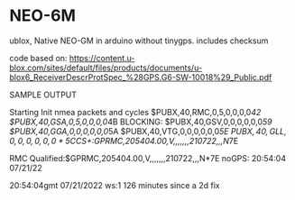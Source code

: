 # NEO-6M
ublox, Native NEO-GM in arduino without tinygps.   includes checksum

code based on:
https://content.u-blox.com/sites/default/files/products/documents/u-blox6_ReceiverDescrProtSpec_%28GPS.G6-SW-10018%29_Public.pdf

SAMPLE OUTPUT

Starting
Init nmea packets and cycles
$PUBX,40,RMC,0,5,0,0,0,0*42
$PUBX,40,GSA,0,5,0,0,0,0*4B
BLOCKING:
$PUBX,40,GSV,0,0,0,0,0,0*59
$PUBX,40,GGA,0,0,0,0,0,0*5A
$PUBX,40,VTG,0,0,0,0,0,0*5E
$PUBX,40,GLL,0,0,0,0,0,0*5C
CS+:$GPRMC,205404.00,V,,,,,,,210722,,,N*7E

RMC Qualified:$GPRMC,205404.00,V,,,,,,,210722,,,N*7E
noGPS: 20:54:04 07/21/22

20:54:04gmt 07/21/2022 ws:1
126 minutes since a 2d fix

